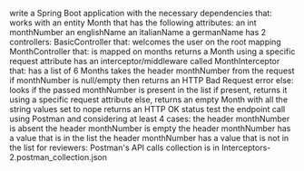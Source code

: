 write a Spring Boot application with the necessary dependencies that:
works with an entity Month that has the following attributes:
an int monthNumber
an englishName
an italianName
a germanName
has 2 controllers:
BasicController that:
welcomes the user on the root mapping
MonthController that:
is mapped on months
returns a Month using a specific request attribute
has an interceptor/middleware called MonthInterceptor that:
has a list of 6 Months
takes the header monthNumber from the request
if monthNumber is null/empty then returns an HTTP Bad Request error
else:
looks if the passed monthNumber is present in the list
if present, returns it using a specific request attribute
else, returns an empty Month with all the string values set to nope
returns an HTTP OK status
test the endpoint call using Postman and considering at least 4 cases:
the header monthNumber is absent
the header monthNumber is empty
the header monthNumber has a value that is in the list
the header monthNumber has a value that is not in the list
for reviewers: Postman's API calls collection is in Interceptors-2.postman_collection.json